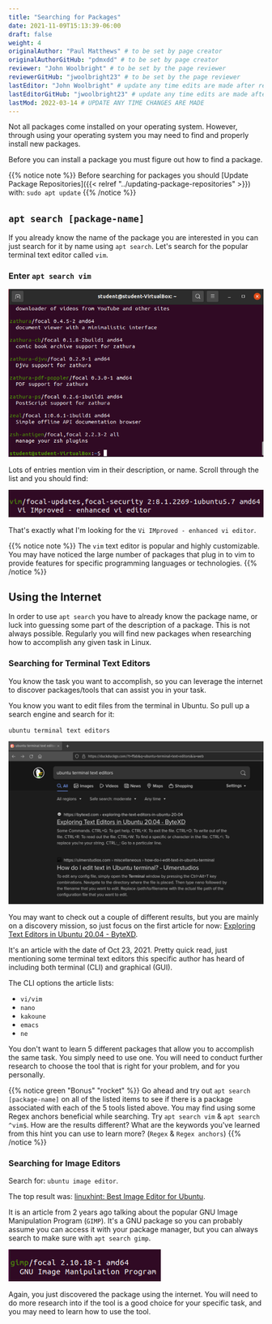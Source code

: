 ```yaml
---
title: "Searching for Packages"
date: 2021-11-09T15:13:39-06:00
draft: false
weight: 4
originalAuthor: "Paul Matthews" # to be set by page creator
originalAuthorGitHub: "pdmxdd" # to be set by page creator
reviewer: "John Woolbright" # to be set by the page reviewer
reviewerGitHub: "jwoolbright23" # to be set by the page reviewer
lastEditor: "John Woolbright" # update any time edits are made after review
lastEditorGitHub: "jwoolbright23" # update any time edits are made after review
lastMod: 2022-03-14 # UPDATE ANY TIME CHANGES ARE MADE
---
```


Not all packages come installed on your operating system. However, through using your operating system you may need to find and properly install new packages.

Before you can install a package you must figure out how to find a package.

{{% notice note %}}
Before searching for packages you should [Update Package Repositories]({{< relref "../updating-package-repositories" >}}) with: `sudo apt update`
{{% /notice %}}

## `apt search [package-name]`

If you already know the name of the package you are interested in you can just search for it by name using `apt search`. Let's search for the popular terminal text editor called `vim`.

### Enter `apt search vim`

![apt search vim](pictures/apt-search-vim.png)

Lots of entries mention vim in their description, or name. Scroll through the list and you should find:

![apt search vim listing](pictures/vim-listing.png)

That's exactly what I'm looking for the `Vi IMproved - enhanced vi editor`.

{{% notice note %}}
The `vim` text editor is popular and highly customizable. You may have noticed the large number of packages that plug in to vim to provide features for specific programming languages or technologies.
{{% /notice %}}

## Using the Internet

In order to use `apt search` you have to already know the package name, or luck into guessing some part of the description of a package. This is not always possible. Regularly you will find new packages when researching how to accomplish any given task in Linux.

### Searching for Terminal Text Editors

You know the task you want to accomplish, so you can leverage the internet to discover packages/tools that can assist you in your task.

You know you want to edit files from the terminal in Ubuntu. So pull up a search engine and search for it:

`ubuntu terminal text editors`

![alt-text](pictures/search-engine-terminal-text-editors.png)

You may want to check out a couple of different results, but you are mainly on a discovery mission, so just focus on the first article for now: [Exploring Text Editors in Ubuntu 20.04 - ByteXD](https://bytexd.com/exploring-the-text-editors-in-ubuntu-20-04/).

It's an article with the date of Oct 23, 2021. Pretty quick read, just mentioning some terminal text editors this specific author has heard of including both terminal (CLI) and graphical (GUI).

The CLI options the article lists:

- `vi/vim`
- `nano`
- `kakoune`
- `emacs`
- `ne`

You don't want to learn 5 different packages that allow you to accomplish the same task. You simply need to use one. You will need to conduct further research to choose the tool that is right for your problem, and for you personally.

{{% notice green "Bonus" "rocket" %}}
Go ahead and try out `apt search [package-name]` on all of the listed items to see if there is a package associated with each of the 5 tools listed above. You may find using some Regex anchors beneficial while searching. Try `apt search vim` & `apt search ^vim$`. How are the results different? What are the keywords you've learned from this hint you can use to learn more? (`Regex` & `Regex anchors`)
{{% /notice %}}

### Searching for Image Editors

Search for: `ubuntu image editor`.

The top result was: [linuxhint: Best Image Editor for Ubuntu](https://linuxhint.com/best_image_editor_ubuntu/).

It is an article from 2 years ago talking about the popular GNU Image Manipulation Program (`GIMP`). It's a GNU package so you can probably assume you can access it with your package manager, but you can always search to make sure with `apt search gimp`.

![apt search gimp](pictures/apt-search-gimp.png)

Again, you just discovered the package using the internet. You will need to do more research into if the tool is a good choice for your specific task, and you may need to learn how to use the tool.